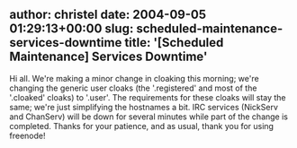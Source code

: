 author: christel
date: 2004-09-05 01:29:13+00:00
slug: scheduled-maintenance-services-downtime
title: '[Scheduled Maintenance] Services Downtime'
---

Hi all.  We're making a minor change in cloaking this morning; we're changing the generic user cloaks (the '.registered' and most of the '.cloaked' cloaks) to '.user'. The requirements for these cloaks will stay the same; we're just simplifying the hostnames a bit.
IRC services (NickServ and ChanServ) will be down for several minutes while part of the change is completed.
Thanks for your patience, and as usual, thank you for using freenode!
